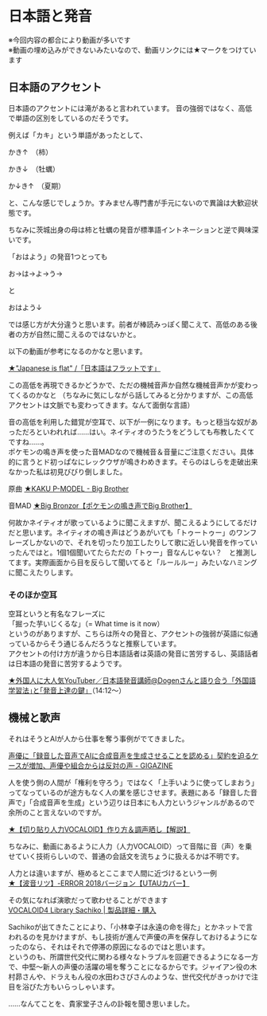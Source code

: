 # 日本語と発音

※今回内容の都合により動画が多いです  
※動画の埋め込みができないみたいなので、動画リンクには★マークをつけています

## 日本語のアクセント

日本語のアクセントには滝があると言われています。
音の強弱ではなく、高低で単語の区別をしているのだそうです。

例えば「カキ」という単語があったとして、

かき↑　（柿）

かき↓　（牡蠣）

か↓き↑　（夏期）

と、こんな感じでしょうか。すみません専門書が手元にないので異論は大歓迎状態です。

ちなみに茨城出身の母は柿と牡蠣の発音が標準語イントネーションと逆で興味深いです。

「おはよう」の発音1つとっても

お→は→よ→う→

と

おはよう↓

では感じ方が大分違うと思います。前者が棒読みっぽく聞こえて、高低のある後者の方が自然に聞こえるのではないかと。

以下の動画が参考になるのかなと思います。

[★"Japanese is flat" /「日本語はフラットです」](https://www.youtube.com/watch?v=G0ULPlBeKzg)

この高低を再現できるかどうかで、ただの機械音声か自然な機械音声かが変わってくるのかなと
（ちなみに気にしながら話してみると分かりますが、この高低アクセントは文脈でも変わってきます。なんて面倒な言語）

音の高低を利用した錯覚が空耳で、以下が一例になります。もっと穏当な奴があっただろといわれれば……はい。ネイティオのうたうをどうしても布教したくてですね……。  
ポケモンの鳴き声を使った音MADなので機械音＆音量にご注意ください。具体的に言うとド初っぱなにレックウザが鳴きわめきます。そらのはしらを走破出来なかった私は初見びびり倒しました。

原曲
[★KAKU P-MODEL - Big Brother](https://youtu.be/hOrTU2NNDVQ)

音MAD
[★Big Bronzor【ポケモンの鳴き声でBig Brother】](https://youtu.be/h94ygixI5C8)

何故かネイティオが歌っているように聞こえますが、聞こえるようにしてるだけだと思います。ネイティオの鳴き声はどうあがいても「トゥートゥー」のワンフレーズしかないので、それを切ったり加工したりして歌に近しい発音を作っていったんではと。1個1個聞いてたらただの「トゥー」音なんじゃない？　と推測してます。実際画面から目を反らして聞いてると「ルールルー」みたいなハミングに聞こえたりします。

### そのほか空耳

空耳というと有名なフレーズに  
「掘った芋いじくるな」（= What time is it now）  
というのがありますが、こちらは所々の発音と、アクセントの強弱が英語に似通っているからそう通じるんだろうなと推察しています。  
アクセントの付け方が違うから日本語話者は英語の発音に苦労するし、英語話者は日本語の発音に苦労するようです。

[★外国人に大人気YouTuber／日本語発音講師@Dogenさんと語り合う「外国語学習法｣と｢発音上達の鍵」](https://youtu.be/ZNbhiD1UD9Y?t=852)（14:12～）

## 機械と歌声

それはそうとAIが人から仕事を奪う事例がでてきました。

[声優に「録音した音声でAIに合成音声を生成させることを認める」契約を迫るケースが増加、声優や組合からは反対の声 - GIGAZINE](https://gigazine.net/news/20230208-voice-actor-vs-ai/)

人を使う側の人間が「権利を守ろう」ではなく「上手いように使ってしまおう」ってなっているのが途方もなく人の業を感じさせます。表題にある「録音した音声で」「合成音声を生成」という辺りは日本にも人力というジャンルがあるので余所のこと言えないのですが。

[★【切り貼り人力VOCALOID】作り方＆調声晒し【解説】](https://youtu.be/GoOFadLTGDU)

ちなみに、動画にあるように人力（人力VOCALOID）って音階に音（声）を乗せていく技術らしいので、普通の会話文を流ちょうに扱えるかは不明です。

人力とは違いますが、極めるとここまで人間に近づけるという一例  
[★【波音リツ】-ERROR 2018バージョン【UTAUカバー】](https://youtu.be/dBymYOAvgdA)

その気になれば演歌だって歌わせることができます  
[VOCALOID4 Library Sachiko | 製品詳細・購入](https://www.vocaloid.com/products/show/v4l_sachiko)

Sachikoが出てきたことにより、「小林幸子は永遠の命を得た」とかネットで言われるのを見かけますが、もし技術が進んで声優の声を保存しておけるようになったのなら、それはそれで停滞の原因になるのではと思います。  
というのも、所謂世代交代に関わる様々なトラブルを回避できるようになる一方で、中堅～新人の声優の活躍の場を奪うことになるからです。ジャイアン役の木村昴さんや、ドラえもん役の水田わさびさんのような、世代交代がきっかけで注目を浴びた方もいらっしゃいます。

……なんてことを、貴家堂子さんの訃報を聞き思いました。
